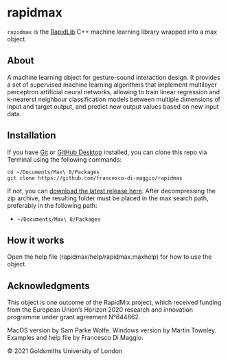 # rapidmax

`rapidmax` is the [RapidLib](http://gitlab.doc.gold.ac.uk/rapid-mix/RapidLib/) C++ machine learning library wrapped into a max object.

## About 
A machine learning object for gesture-sound interaction design. It provides a set of supervised machine learning algorithms that implement multilayer perceptron artificial neural networks, allowing to train linear regression and k-nearerst neighbour classification models between multiple dimensions of input and target output, and predict new output values based on new input data. 

## Installation

If you have [Git](http://git-scm.com/) or [GitHub Desktop](https://desktop.github.com/) installed, you can clone this repo via Terminal using the following commands:

	cd ~/Documents/Max\ 8/Packages
	git clone https://github.com/francesco-di-maggio/rapidmax

If not, you can [download the latest release here](https://github.com/francesco-di-maggio/rapidmax). After decompressing the zip archive, the resulting folder must be placed in the max search path, preferably in the following path:

* `~/Documents/Max\ 8/Packages`

## How it works

Open the help file (rapidmax/help/rapidmax.maxhelp) for how to use the object.

## Acknowledgments
This object is one outcome of the RapidMix project, which received funding from the European Union’s Horizon 2020 research and innovation programme under grant agreement N°644862.

MacOS version by Sam Parke Wolfe.
Windows version by Martin Townley.
Examples and help file by Francesco Di Maggio.

© 2021 Goldsmiths University of London